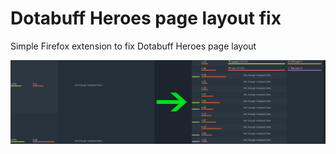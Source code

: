 # Dotabuff Heroes page layout fix

Simple Firefox extension to fix Dotabuff Heroes page layout

![Screenshot](https://github.com/veikkos/dotabuff-layout-fix/blob/master/media/screenshot.png)
